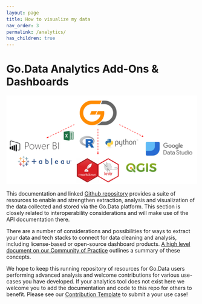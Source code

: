 ```yaml
---
layout: page
title: How to visualize my data
nav_order: 3
permalink: /analytics/
has_children: true
---
```


# Go.Data Analytics Add-Ons & Dashboards

![](../assets/analytics_connectors.PNG)

This documentation and linked [Github repository](https://github.com/WorldHealthOrganization/godata/tree/master/analytics) provides a suite of resources to enable and strengthen 
extraction, analysis and visualization of the data collected and stored via the Go.Data platform. This section is closely related to interoperability considerations and will make use of the API documentation there.

There are a number of considerations and possibilities for ways to extract your data and tech stacks to connect for data cleaning and analysis, including license-based or open-source dashboard products. [A high level document on our Community of Practice](https://sprcdn-assets.sprinklr.com/1652/a3450c7b-9a34-4fb1-a8d9-a07e02dc62af-2003567573.pdf) outlines a summary of these concepts.

We hope to keep this running repository of resources for Go.Data users performing advanced analysis and welcome contributions for various use-cases you have developed. If your analytics tool does not exist here we welcome you to add the documentation and code to this repo for others to benefit. Please see our [Contribution Template](https://github.com/WorldHealthOrganization/godata/blob/master/docs/contribute/contribution-template.md) to submit a your use case!
